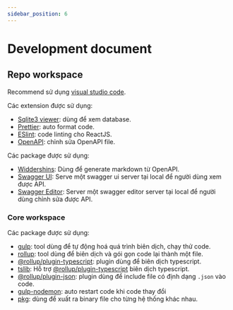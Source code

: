 ```yaml
---
sidebar_position: 6
---
```


# Development document

## Repo workspace

Recommend sử dụng [visual studio code](https://code.visualstudio.com/).

Các extension được sử dụng:

- [Sqlite3 viewer](https://marketplace.visualstudio.com/items?itemName=qwtel.sqlite-viewer): dùng để xem database.
- [Prettier](https://marketplace.visualstudio.com/items?itemName=esbenp.prettier-vscode): auto format code.
- [ESlint](https://marketplace.visualstudio.com/items?itemName=dbaeumer.vscode-eslint): code linting cho ReactJS.
- [OpenAPI](https://marketplace.visualstudio.com/items?itemName=42Crunch.vscode-openapi): chỉnh sửa OpenAPI file.

Các package được sử dụng:

- [Widdershins](https://www.npmjs.com/package/widdershins): Dùng để generate markdown từ OpenAPI.
- [Swagger UI](https://www.npmjs.com/package/open-swagger-ui): Serve một swagger ui server tại local để người dùng xem được API.
- [Swagger Editor](https://www.npmjs.com/package/openapi-editor): Server một swagger editor server tại local để người dùng chỉnh sửa được API.

### Core workspace

Các package được sử dụng:

- [gulp](https://www.npmjs.com/package/gulp): tool dùng để tự động hoá quá trình biên dịch, chạy thử code.
- [rollup](https://www.npmjs.com/package/rollup): tool dùng để biên dịch và gói gọn code lại thành một file.
- [@rollup/plugin-typescript](https://www.npmjs.com/package/@rollup/plugin-typescript): plugin dùng để biên dịch typescript.
- [tslib](https://www.npmjs.com/package/tslib): Hỗ trợ [@rollup/plugin-typescript](https://www.npmjs.com/package/@rollup/plugin-typescript) biên dịch typescript.
- [@rollup/plugin-json](https://www.npmjs.com/package/@rollup/plugin-json): plugin dùng để include file có định dạng `.json` vào code.
- [gulp-nodemon](https://www.npmjs.com/package/gulp-nodemon): auto restart code khi code thay đổi
- [pkg](https://www.npmjs.com/package/pkg): dùng để xuất ra binary file cho từng hệ thống khác nhau.
